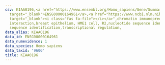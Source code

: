 ```yaml
---
csv: KIAA0196,<a href="https://www.ensembl.org/Homo_sapiens/Gene/Summary?db=core;g=ENSG00000164961"
  target="_blank">ENSG00000164961</a>,<a href="https://www.ncbi.nlm.nih.gov/pubmed/22863008"
  target="_blank"><i class="fas fa-file"></i></a>",chromatin immunoprecipitation assay,direct
  interaction,breast epithelium, HME1 cell, R2,nucleotide sequence identification,nucleotide
  sequence identification,transcriptional regulation,
data_alias: KIAA0196
data_id: ENSG00000164961
data_numevidence: 1
data_species: Homo sapiens
data_taxid: '9606'
title: KIAA0196
---
```

